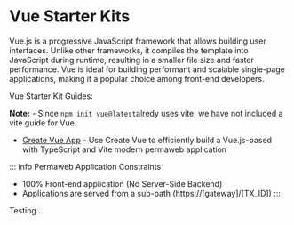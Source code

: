# Vue Starter Kits

Vue.js is a progressive JavaScript framework that allows building user interfaces. Unlike other frameworks, it compiles the template into JavaScript during runtime, resulting in a smaller file size and faster performance. Vue is ideal for building performant and scalable single-page applications, making it a popular choice among front-end developers.

Vue Starter Kit Guides:

**Note:** - Since `npm init vue@latest`alredy uses vite, we have not included a vite guide for Vue.

- [Create Vue App](./create-vue.md) - Use Create Vue to efficiently build a Vue.js-based with TypeScript and Vite modern permaweb application

::: info Permaweb Application Constraints

- 100% Front-end application (No Server-Side Backend)
- Applications are served from a sub-path (https://[gateway]/[TX_ID])
  :::

Testing...

